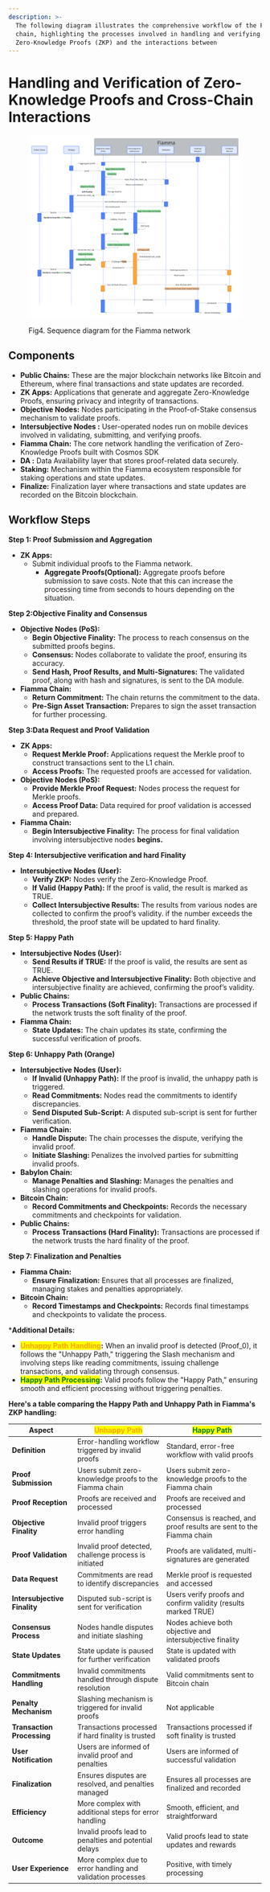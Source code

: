 ```yaml
---
description: >-
  The following diagram illustrates the comprehensive workflow of the Fiamma
  chain, highlighting the processes involved in handling and verifying
  Zero-Knowledge Proofs (ZKP) and the interactions between
---
```


# Handling and Verification of Zero-Knowledge Proofs and Cross-Chain Interactions

<figure><img src="../.gitbook/assets/image (4).png" alt=""><figcaption><p>Fig4. Sequence diagram for the Fiamma network</p></figcaption></figure>

## Components

* **Public Chains:** These are the major blockchain networks like Bitcoin and Ethereum, where final transactions and state updates are recorded.
* **ZK Apps:** Applications that generate and aggregate Zero-Knowledge Proofs, ensuring privacy and integrity of transactions.
* **Objective Nodes:** Nodes participating in the Proof-of-Stake consensus mechanism to validate proofs.
* **Intersubjective Nodes :** User-operated nodes run on mobile devices involved in validating, submitting, and verifying proofs.
* **Fiamma Chain:** The core network handling the verification of Zero-Knowledge Proofs built with Cosmos SDK
* **DA :** Data Availability layer that stores proof-related data securely.
* **Staking:** Mechanism within the Fiamma ecosystem responsible for staking operations and state updates.
* **Finalize:** Finalization layer where transactions and state updates are recorded on the Bitcoin blockchain.

## Workflow Steps

**Step 1: Proof Submission and Aggregation**

* **ZK Apps:**
  * Submit individual proofs to the Fiamma network.
    * **Aggregate Proofs(Optional):** Aggregate proofs before submission to save costs. Note that this can increase the processing time from seconds to hours depending on the situation.

**Step 2:Objective Finality and Consensus**

* **Objective Nodes (PoS):**
  * **Begin Objective Finality:** The process to reach consensus on the submitted proofs begins.
  * **Consensus:** Nodes collaborate to validate the proof, ensuring its accuracy.
  * **Send Hash, Proof Results, and Multi-Signatures:** The validated proof, along with hash and signatures, is sent to the DA module.
* **Fiamma Chain:**
  * **Return Commitment:** The chain returns the commitment to the data.
  * **Pre-Sign Asset Transaction:** Prepares to sign the asset transaction for further processing.

**Step 3:Data Request and Proof Validation**

* **ZK Apps:**
  * **Request Merkle Proof:** Applications request the Merkle proof to construct transactions sent to the L1 chain.
  * **Access Proofs:** The requested proofs are accessed for validation.
* **Objective Nodes (PoS):**
  * **Provide Merkle Proof Request:** Nodes process the request for Merkle proofs.
  * **Access Proof Data:** Data required for proof validation is accessed and prepared.
* **Fiamma Chain:**
  * **Begin Intersubjective Finality:** The process for final validation involving intersubjective nodes **begins.**

**Step 4: Intersubjective verification and hard Finality**

* **Intersubjective Nodes (User):**
  * **Verify ZKP:** Nodes verify the Zero-Knowledge Proof.
  * **If Valid (Happy Path):** If the proof is valid, the result is marked as TRUE.
  * **Collect Intersubjective Results:** The results from various nodes are collected to confirm the proof’s validity. if the number exceeds the threshold, the proof state will be updated to hard finality.

**Step 5: Happy Path**&#x20;

* **Intersubjective Nodes (User):**
  * **Send Results if TRUE:** If the proof is valid, the results are sent as TRUE.
  * **Achieve Objective and Intersubjective Finality:** Both objective and intersubjective finality are achieved, confirming the proof’s validity.
* **Public Chains:**
  * **Process Transactions (Soft Finality):** Transactions are processed if the network trusts the soft finality of the proof.
* **Fiamma Chain:**
  * **State Updates:** The chain updates its state, confirming the successful verification of proofs.

**Step 6: Unhappy Path (Orange)**

* **Intersubjective Nodes (User):**
  * **If Invalid (Unhappy Path):** If the proof is invalid, the unhappy path is triggered.
  * **Read Commitments:** Nodes read the commitments to identify discrepancies.
  * **Send Disputed Sub-Script:** A disputed sub-script is sent for further verification.
* **Fiamma Chain:**
  * **Handle Dispute:** The chain processes the dispute, verifying the invalid proof.
  * **Initiate Slashing:** Penalizes the involved parties for submitting invalid proofs.
* **Babylon Chain:**
  * **Manage Penalties and Slashing:** Manages the penalties and slashing operations for invalid proofs.
* **Bitcoin Chain:**
  * **Record Commitments and Checkpoints:** Records the necessary commitments and checkpoints for validation.
* **Public Chains:**
  * **Process Transactions (Hard Finality):** Transactions are processed if the network trusts the hard finality of the proof.

**Step 7: Finalization and Penalties**

* **Fiamma Chain:**
  * **Ensure Finalization:** Ensures that all processes are finalized, managing stakes and penalties appropriately.
* **Bitcoin Chain:**
  * **Record Timestamps and Checkpoints:** Records final timestamps and checkpoints to validate the process.

\***Additional Details:**

* <mark style="color:orange;">**Unhappy Path Handling**</mark>**:** When an invalid proof is detected (Proof\_0), it follows the "Unhappy Path," triggering the Slash mechanism and involving steps like reading commitments, issuing challenge transactions, and validating through consensus.
* <mark style="color:green;">**Happy Path Processing**</mark>**:** Valid proofs follow the "Happy Path," ensuring smooth and efficient processing without triggering penalties.

**Here's a table comparing the Happy Path and Unhappy Path in Fiamma's ZKP handling:**

| **Aspect**                   | <mark style="color:orange;">**Unhappy Path**</mark>         | <mark style="color:green;">**Happy Path**</mark>                     |
| ---------------------------- | ----------------------------------------------------------- | -------------------------------------------------------------------- |
| **Definition**               | Error-handling workflow triggered by invalid proofs         | Standard, error-free workflow with valid proofs                      |
| **Proof Submission**         | Users submit zero-knowledge proofs to the Fiamma chain      | Users submit zero-knowledge proofs to the Fiamma chain               |
| **Proof Reception**          | Proofs are received and processed                           | Proofs are received and processed                                    |
| **Objective Finality**       | Invalid proof triggers error handling                       | Consensus is reached, and proof results are sent to the Fiamma chain |
| **Proof Validation**         | Invalid proof detected, challenge process is initiated      | Proofs are validated, multi-signatures are generated                 |
| **Data Request**             | Commitments are read to identify discrepancies              | Merkle proof is requested and accessed                               |
| **Intersubjective Finality** | Disputed sub-script is sent for verification                | Users verify proofs and confirm validity (results marked TRUE)       |
| **Consensus Process**        | Nodes handle disputes and initiate slashing                 | Nodes achieve both objective and intersubjective finality            |
| **State Updates**            | State update is paused for further verification             | State is updated with validated proofs                               |
| **Commitments Handling**     | Invalid commitments handled through dispute resolution      | Valid commitments sent to Bitcoin chain                              |
| **Penalty Mechanism**        | Slashing mechanism is triggered for invalid proofs          | Not applicable                                                       |
| **Transaction Processing**   | Transactions processed if hard finality is trusted          | Transactions processed if soft finality is trusted                   |
| **User Notification**        | Users are informed of invalid proof and penalties           | Users are informed of successful validation                          |
| **Finalization**             | Ensures disputes are resolved, and penalties managed        | Ensures all processes are finalized and recorded                     |
| **Efficiency**               | More complex with additional steps for error handling       | Smooth, efficient, and straightforward                               |
| **Outcome**                  | Invalid proofs lead to penalties and potential delays       | Valid proofs lead to state updates and rewards                       |
| **User Experience**          | More complex due to error handling and validation processes | Positive, with timely processing                                     |
